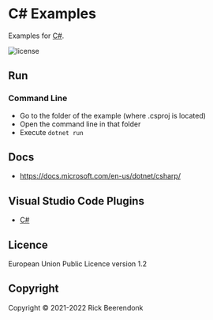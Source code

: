 # C# Examples

Examples for [C#](https://docs.microsoft.com/en-us/dotnet/csharp/).

![license](https://img.shields.io/github/license/rickbeerendonk/csharp-examples.svg)

## Run

### Command Line

- Go to the folder of the example (where .csproj is located)
- Open the command line in that folder
- Execute `dotnet run`

## Docs

- <https://docs.microsoft.com/en-us/dotnet/csharp/>

## Visual Studio Code Plugins

- [C#](https://marketplace.visualstudio.com/items?itemName=ms-dotnettools.csharp)

## Licence

European Union Public Licence version 1.2

## Copyright

Copyright © 2021-2022 Rick Beerendonk
